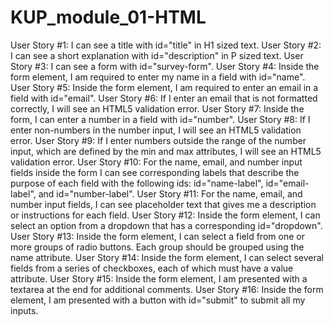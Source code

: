 # KUP_module_01-HTML

User Story #1: I can see a title with id="title" in H1 sized text.
User Story #2: I can see a short explanation with id="description" in P sized text.
User Story #3: I can see a form with id="survey-form".
User Story #4: Inside the form element, I am required to enter my name in a field with id="name".
User Story #5: Inside the form element, I am required to enter an email in a field with id="email".
User Story #6: If I enter an email that is not formatted correctly, I will see an HTML5 validation error.
User Story #7: Inside the form, I can enter a number in a field with id="number".
User Story #8: If I enter non-numbers in the number input, I will see an HTML5 validation error.
User Story #9: If I enter numbers outside the range of the number input, which are defined by the min and max attributes, I will see an HTML5 validation error.
User Story #10: For the name, email, and number input fields inside the form I can see corresponding labels that describe the purpose of each field with the following ids: id="name-label", id="email-label", and id="number-label".
User Story #11: For the name, email, and number input fields, I can see placeholder text that gives me a description or instructions for each field.
User Story #12: Inside the form element, I can select an option from a dropdown that has a corresponding id="dropdown".
User Story #13: Inside the form element, I can select a field from one or more groups of radio buttons. Each group should be grouped using the name attribute.
User Story #14: Inside the form element, I can select several fields from a series of checkboxes, each of which must have a value attribute.
User Story #15: Inside the form element, I am presented with a textarea at the end for additional comments.
User Story #16: Inside the form element, I am presented with a button with id="submit" to submit all my inputs.
